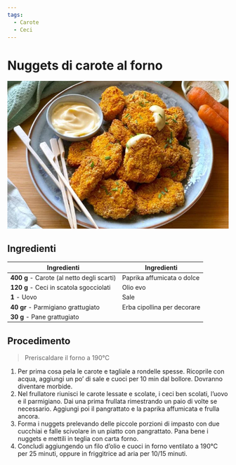 ```yaml
---
tags:
  - Carote
  - Ceci
---
```

# Nuggets di carote al forno

![](../../img/Nuggets-di-carote-al-forno.webp)

## Ingredienti

| Ingredienti                  | Ingredienti             |
| ---------------------------- | ----------------------- |
| **400 g** - Carote (al netto degli scarti) | Paprika affumicata o dolce |
| **120 g** - Ceci in scatola sgocciolati | Olio evo |
| **1** - Uovo | Sale |
| **40 gr** - Parmigiano grattugiato | Erba cipollina per decorare |
| **30 g** - Pane grattugiato | |

## Procedimento

> Preriscaldare il forno a 190°C

1. Per prima cosa pela le carote e tagliale a rondelle spesse. Ricoprile con acqua, aggiungi un po’ di sale e cuoci per 10 min dal bollore. Dovranno diventare morbide.
2. Nel frullatore riunisci le carote lessate e scolate, i ceci ben scolati, l’uovo e il parmigiano. Dai una prima frullata rimestrando un paio di volte se necessario. Aggiungi poi il pangrattato e la paprika affumicata e frulla ancora.
3. Forma i nuggets prelevando delle piccole porzioni di impasto con due cucchiai e falle scivolare in un piatto con pangrattato. Pana bene i nuggets e mettili in teglia con carta forno.
4. Concludi aggiungendo un filo d’olio e cuoci in forno ventilato a 190°C per 25 minuti, oppure in friggitrice ad aria per 10/15 minuti.


